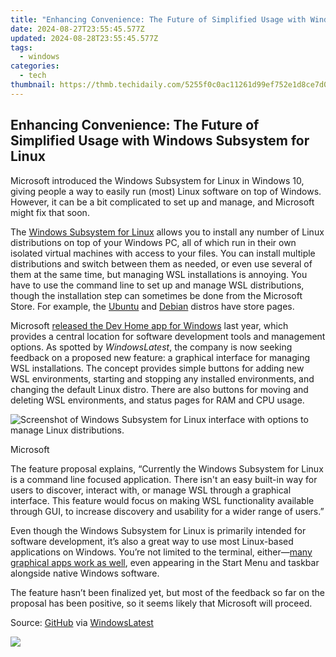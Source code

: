 ```yaml
---
title: "Enhancing Convenience: The Future of Simplified Usage with Windows Subsystem for Linux"
date: 2024-08-27T23:55:45.577Z
updated: 2024-08-28T23:55:45.577Z
tags:
  - windows
categories:
  - tech
thumbnail: https://thmb.techidaily.com/5255f0c0ac11261d99ef752e1d8ce7d04128bb9f458962890dfc3acd59ac69d0.jpg
---
```


## Enhancing Convenience: The Future of Simplified Usage with Windows Subsystem for Linux

Microsoft introduced the Windows Subsystem for Linux in Windows 10, giving people a way to easily run (most) Linux software on top of Windows. However, it can be a bit complicated to set up and manage, and Microsoft might fix that soon.

 The [Windows Subsystem for Linux](https://howto.techidaily.com/fixes-for-apps-keep-crashing-on-honor-magic-5-lite-drfone-by-drfone-fix-android-problems-fix-android-problems/) allows you to install any number of Linux distributions on top of your Windows PC, all of which run in their own isolated virtual machines with access to your files. You can install multiple distributions and switch between them as needed, or even use several of them at the same time, but managing WSL installations is annoying. You have to use the command line to set up and manage WSL distributions, though the installation step can sometimes be done from the Microsoft Store. For example, the [Ubuntu](https://apps.microsoft.com/detail/9pdxgncfsczv?hl=en-us&gl=US) and [Debian](https://apps.microsoft.com/detail/9msvkqc78pk6?hl=en-us&gl=US) distros have store pages.

 Microsoft [released the Dev Home app for Windows](https://blogs.windows.com/windowsdeveloper/2023/05/30/introducing-dev-home/) last year, which provides a central location for software development tools and management options. As spotted by _WindowsLatest_, the company is now seeking feedback on a proposed new feature: a graphical interface for managing WSL installations. The concept provides simple buttons for adding new WSL environments, starting and stopping any installed environments, and changing the default Linux distro. There are also buttons for moving and deleting WSL environments, and status pages for RAM and CPU usage.

![Screenshot of Windows Subsystem for Linux interface with options to manage Linux distributions.](https://static1.howtogeekimages.com/wordpress/wp-content/uploads/2024/03/305230142-e2d2a380-ac0f-4a19-b1dd-8e7038f7a7f0.png) 

Microsoft

 The feature proposal explains, “Currently the Windows Subsystem for Linux is a command line focused application. There isn't an easy built-in way for users to discover, interact with, or manage WSL through a graphical interface. This feature would focus on making WSL functionality available through GUI, to increase discovery and usability for a wider range of users.”

 Even though the Windows Subsystem for Linux is primarily intended for software development, it’s also a great way to use most Linux-based applications on Windows. You’re not limited to the terminal, either—[many graphical apps work as well](https://learn.microsoft.com/en-us/windows/wsl/tutorials/gui-apps), even appearing in the Start Menu and taskbar alongside native Windows software.

 The feature hasn’t been finalized yet, but most of the feedback so far on the proposal has been positive, so it seems likely that Microsoft will proceed.

 Source: [GitHub](https://github.com/microsoft/devhome/issues/2266) via [WindowsLatest](https://www.windowslatest.com/2024/03/24/microsoft-will-let-you-manage-linux-distros-on-windows-11-through-gui/)

<ins class="adsbygoogle"
     style="display:block"
     data-ad-format="autorelaxed"
     data-ad-client="ca-pub-7571918770474297"
     data-ad-slot="1223367746"></ins>



<ins class="adsbygoogle"
     style="display:block"
     data-ad-client="ca-pub-7571918770474297"
     data-ad-slot="8358498916"
     data-ad-format="auto"
     data-full-width-responsive="true"></ins>



<!-- affiliate ads begin -->
<a href="https://shop.mondly.com/affiliate.php?ACCOUNT=ATISTUDI&AFFILIATE=108875&PATH=https%3A%2F%2Fwww.mondly.com%3FAFFILIATE%3D108875%26RESOURCE%3D%2BGeneral%2B970x90%2B"><img src="https://secure.avangate.com/images/merchant/69c418c33ec2e1a4267fa9bb77fa1428/general-970x90.gif" border="0"></a>
<!-- affiliate ads end -->